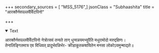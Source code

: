 +++
secondary_sources = [ "MSS_5176",]
jsonClass = "Subhaashita"
title = "आरक्तैर्नवपल्लवैर्विटपिनो"

+++

<details open><summary>Text</summary>

आरक्तैर्नवपल्लवैर्विटपिनो नेत्रोत्सवं तन्वते तान् धुन्वन्नयमभ्युपैति मधुरामोदो मरुद्दक्षिणः।  
तेनालिङ्गितमात्र एव विधिवत् प्रादुर्भवन्निर्भर- क्रीडाकूतकषायितेन मनसा लोकोऽयमुन्माद्यते॥
</details>
